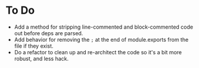 # To Do
* Add a method for stripping line-commented and block-commented code out before deps are parsed.
* Add behavior for removing the `;` at the end of module.exports from the file if they exist.
* Do a refactor to clean up and re-architect the code so it's a bit more robust, and less hack.
